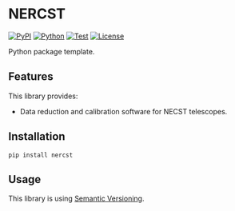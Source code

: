 # NERCST

[![PyPI](https://img.shields.io/pypi/v/nercst.svg?label=PyPI&style=flat-square)](https://pypi.org/pypi/nercst/)
[![Python](https://img.shields.io/pypi/pyversions/nercst.svg?label=Python&color=yellow&style=flat-square)](https://pypi.org/pypi/nercst/)
[![Test](https://img.shields.io/github/workflow/status/necst-telescope/NERCST/Test?logo=github&label=Test&style=flat-square)](https://github.com/necst-telescope/NERCST/actions)
[![License](https://img.shields.io/badge/license-MIT-blue.svg?label=License&style=flat-square)](https://github.com/necst-telescope/NERCST/blob/main/LICENSE)

Python package template.

## Features

This library provides:

- Data reduction and calibration software for NECST telescopes.

## Installation

```shell
pip install nercst
```

## Usage

This library is using [Semantic Versioning](https://semver.org).
